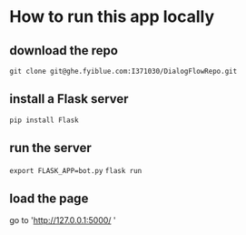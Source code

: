 # How to run this app locally

## download the repo
`git clone git@ghe.fyiblue.com:I371030/DialogFlowRepo.git`

## install a Flask server
`pip install Flask`

## run the server
`export FLASK_APP=bot.py`
`flask run`

## load the page
go to 'http://127.0.0.1:5000/ '